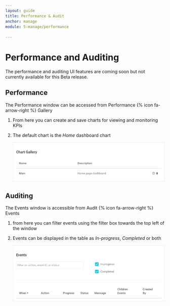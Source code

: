 ```yaml
---
layout: guide
title: Performance & Audit
anchor: manage
module: 5-manage/performance

---
```


# Performance and Auditing

The performance and auditing UI features are coming soon but not currently available for this Beta release.

## Performance

The Performance window can be accessed from Performance {% icon fa-arrow-right %} Gallery

1. From here you can create and save charts for viewing and monitoring KPIs
2. The default chart is the *Home* dashboard chart

   ![image](/images/docs/manage/chartgallery.png)


## Auditing

The Events window is accessible from Audit {% icon fa-arrow-right %} Events

1. from here you can filter events using the filter box towards the top left of the window
2. Events can be displayed in the table as *In-progress*, *Completed* or both

   ![image](/images/docs/manage/auditevents.png)


